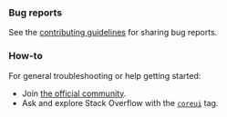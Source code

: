 ### Bug reports

See the [contributing guidelines](CONTRIBUTING.md) for sharing bug reports.

### How-to

For general troubleshooting or help getting started:

- Join [the official community](https://community.coreui.io/).
- Ask and explore Stack Overflow with the [`coreui`](https://stackoverflow.com/questions/tagged/coreui) tag.
